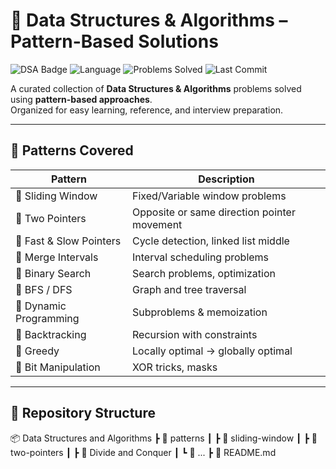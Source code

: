 # 🚀 Data Structures & Algorithms – Pattern-Based Solutions

![DSA Badge](https://img.shields.io/badge/DSA-Patterns-blue?style=for-the-badge)
![Language](https://img.shields.io/badge/Language-JavaScript%20%7C%20TypeScript-orange?style=for-the-badge)
![Problems Solved](https://img.shields.io/badge/Problems%20Solved-120+-brightgreen?style=for-the-badge)
![Last Commit](https://img.shields.io/github/last-commit/yourusername/dsa-patterns?style=for-the-badge)

A curated collection of **Data Structures & Algorithms** problems solved using **pattern-based approaches**.  
Organized for easy learning, reference, and interview preparation.

---

## 📌 Patterns Covered

| Pattern | Description |
|---------|-------------|
| 🔹 Sliding Window | Fixed/Variable window problems |
| 🔹 Two Pointers | Opposite or same direction pointer movement |
| 🔹 Fast & Slow Pointers | Cycle detection, linked list middle |
| 🔹 Merge Intervals | Interval scheduling problems |
| 🔹 Binary Search | Search problems, optimization |
| 🔹 BFS / DFS | Graph and tree traversal |
| 🔹 Dynamic Programming | Subproblems & memoization |
| 🔹 Backtracking | Recursion with constraints |
| 🔹 Greedy | Locally optimal → globally optimal |
| 🔹 Bit Manipulation | XOR tricks, masks |

---

## 📂 Repository Structure
📦 Data Structures and Algorithms
┣ 📂 patterns
┃ ┣ 📂 sliding-window
┃ ┣ 📂 two-pointers
┃ ┣ 📂 Divide and Conquer
┃ ┗ 📂 ...
┣ 📜 README.md
